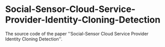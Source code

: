 # Social-Sensor-Cloud-Service-Provider-Identity-Cloning-Detection
The source code of the paper ''Social-Sensor Cloud Service Provider Identity Cloning Detection''.
